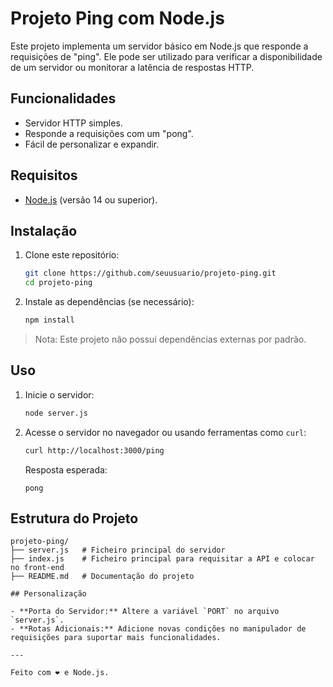 # Projeto Ping com Node.js

Este projeto implementa um servidor básico em Node.js que responde a requisições de "ping". Ele pode ser utilizado para verificar a disponibilidade de um servidor ou monitorar a latência de respostas HTTP.

## Funcionalidades

- Servidor HTTP simples.
- Responde a requisições com um "pong".
- Fácil de personalizar e expandir.

## Requisitos

- [Node.js](https://nodejs.org/) (versão 14 ou superior).

## Instalação

1. Clone este repositório:

   ```bash
   git clone https://github.com/seuusuario/projeto-ping.git
   cd projeto-ping
   ```

2. Instale as dependências (se necessário):

   ```bash
   npm install
   ```

> Nota: Este projeto não possui dependências externas por padrão.

## Uso

1. Inicie o servidor:

   ```bash
   node server.js
   ```

2. Acesse o servidor no navegador ou usando ferramentas como `curl`:

   ```bash
   curl http://localhost:3000/ping
   ```

   Resposta esperada:
   ```
   pong
   ```

## Estrutura do Projeto

```
projeto-ping/
├── server.js   # Ficheiro principal do servidor
├── index.js    # Ficheiro principal para requisitar a API e colocar no front-end
├── README.md   # Documentação do projeto

## Personalização

- **Porta do Servidor:** Altere a variável `PORT` no arquivo `server.js`.
- **Rotas Adicionais:** Adicione novas condições no manipulador de requisições para suportar mais funcionalidades.

---

Feito com ❤️ e Node.js.

